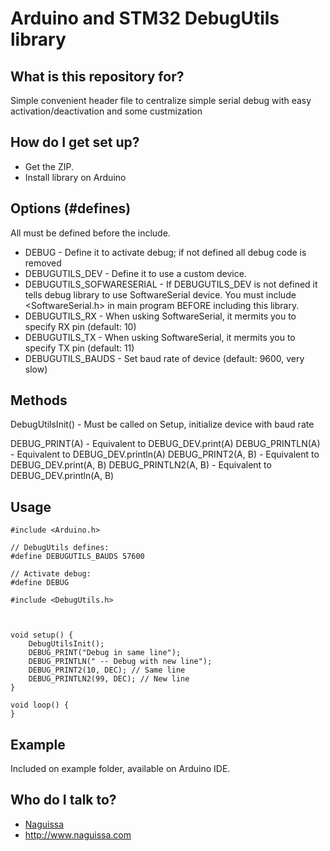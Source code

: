 # Arduino and STM32 DebugUtils library

## What is this repository for? ##

Simple convenient header file to centralize simple serial debug with easy activation/deactivation and some custmization



## How do I get set up? ##

 * Get the ZIP.
 * Install library on Arduino

## Options (#defines) ##

All must be defined before the include.

 - DEBUG - Define it to activate debug; if not defined all debug code is removed
 - DEBUGUTILS_DEV - Define it to use a custom device.
 - DEBUGUTILS_SOFWARESERIAL - If DEBUGUTILS_DEV is not defined it tells debug library to use SoftwareSerial device. You must include <SoftwareSerial.h> in main program BEFORE including this library.
 - DEBUGUTILS_RX - When usking SoftwareSerial, it mermits you to specify RX pin (default: 10)
 - DEBUGUTILS_TX - When usking SoftwareSerial, it mermits you to specify TX pin (default: 11)
 - DEBUGUTILS_BAUDS - Set baud rate of device (default: 9600, very slow)


## Methods ##


DebugUtilsInit() - Must be called on Setup, initialize device with baud rate

DEBUG_PRINT(A) - Equivalent to DEBUG_DEV.print(A)
DEBUG_PRINTLN(A) - Equivalent to DEBUG_DEV.println(A)
DEBUG_PRINT2(A, B) - Equivalent to DEBUG_DEV.print(A, B)
DEBUG_PRINTLN2(A, B) - Equivalent to DEBUG_DEV.println(A, B)




## Usage ##

```
#include <Arduino.h>

// DebugUtils defines:
#define DEBUGUTILS_BAUDS 57600

// Activate debug:
#define DEBUG

#include <DebugUtils.h>



void setup() {
	DebugUtilsInit();
	DEBUG_PRINT("Debug in same line");
	DEBUG_PRINTLN(" -- Debug with new line");
	DEBUG_PRINT2(10, DEC); // Same line
	DEBUG_PRINTLN2(99, DEC); // New line
}

void loop() {
}
```


## Example ##

Included on example folder, available on Arduino IDE.



## Who do I talk to? ##

 * [Naguissa](https://github.com/Naguissa)
 * http://www.naguissa.com
